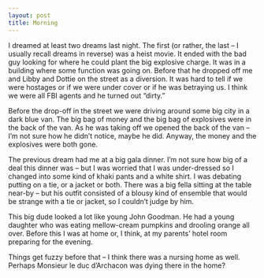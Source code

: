 ```yaml
---
layout: post
title: Morning
---
```

I dreamed at least two dreams last night. The first (or rather, the last – I usually recall dreams in reverse) was a heist movie. It ended with the bad guy looking for where he could plant the big explosive charge. It was in a building where some function was going on. Before that he dropped off me and Libby and Dottie on the street as a diversion. It was hard to tell if we were hostages or if we were under cover or if he was betraying us. I think we were all FBI agents and he turned out “dirty.”

Before the drop-off in the street we were driving around some big city in a dark blue van. The big bag of money and the big bag of explosives were in the back of the van. As he was taking off we opened the back of the van – I’m not sure how he didn’t notice, maybe he did. Anyway, the money and the explosives were both gone.

The previous dream had me at a big gala dinner. I’m not sure how big of a deal this dinner was – but I was worried that I was under-dressed so I changed into some kind of khaki pants and a white shirt. I was debating putting on a tie, or a jacket or both. There was a big fella sitting at the table near-by – but his outfit consisted of a blousy kind of ensemble that would be strange with a tie or jacket, so I couldn’t judge by him.

This big dude looked a lot like young John Goodman. He had a young daughter who was eating mellow-cream pumpkins and drooling orange all over. Before this I was at home or, I think, at my parents’ hotel room preparing for the evening.

Things get fuzzy before that – I think there was a nursing home as well. Perhaps Monsieur le duc d’Archacon was dying there in the home?
